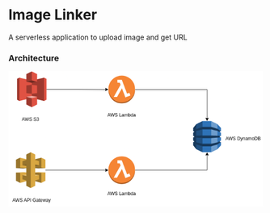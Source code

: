 # Image Linker

A serverless application to upload image and get URL

### Architecture

![AWS Architecture Diagram](.github/images/diagram.png)